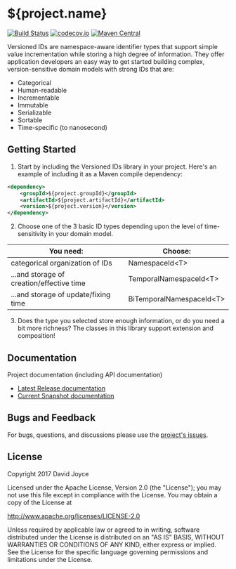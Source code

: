 # ${project.name}

[![Build Status](https://travis-ci.org/davejoyce/versioned-ids.svg?branch=${git.branch})](https://travis-ci.org/davejoyce/versioned-ids)
[![codecov.io](http://codecov.io/github/davejoyce/versioned-ids/coverage.svg?branch=${git.branch})](https://codecov.io/gh/davejoyce/versioned-ids/branch/${git.branch})
[![Maven Central](https://maven-badges.herokuapp.com/maven-central/io.github.davejoyce/versioned-ids/badge.svg)](https://maven-badges.herokuapp.com/maven-central/io.github.davejoyce/versioned-ids/badge.svg)

Versioned IDs are namespace-aware identifier types that support simple value incrementation while storing a high degree
of information. They offer application developers an easy way to get started building complex, version-sensitive domain
models with strong IDs that are:

* Categorical
* Human-readable
* Incrementable
* Immutable
* Serializable
* Sortable
* Time-specific (to nanosecond)

## Getting Started

1. Start by including the Versioned IDs library in your project. Here's an example of including it as a Maven compile
dependency:

```xml
<dependency>
    <groupId>${project.groupId}</groupId>
    <artifactId>${project.artifactId}</artifactId>
    <version>${project.version}</version>
</dependency>
```

2. Choose one of the 3 basic ID types depending upon the level of time-sensitivity in your domain model.

| You need: | Choose:  |
| -------- | -------- |
| categorical organization of IDs | NamespaceId\<T\> |
| ...and storage of creation/effective time | TemporalNamespaceId\<T\> |
| ...and storage of update/fixing time | BiTemporalNamespaceId\<T\> |

3. Does the type you selected store enough information, or do you need a bit more richness? The classes in this library
   support extension and composition!

## Documentation

Project documentation (including API documentation)

* [Latest Release documentation](https://davejoyce.github.io/versioned-ids/release/)
* [Current Snapshot documentation](https://davejoyce.github.io/versioned-ids/snapshot/)

## Bugs and Feedback

For bugs, questions, and discussions please use the [project's issues](https://github.com/davejoyce/versioned-ids/issues).

## License

Copyright 2017 David Joyce

Licensed under the Apache License, Version 2.0 (the "License");
you may not use this file except in compliance with the License.
You may obtain a copy of the License at

<http://www.apache.org/licenses/LICENSE-2.0>

Unless required by applicable law or agreed to in writing, software
distributed under the License is distributed on an "AS IS" BASIS,
WITHOUT WARRANTIES OR CONDITIONS OF ANY KIND, either express or implied.
See the License for the specific language governing permissions and
limitations under the License.
